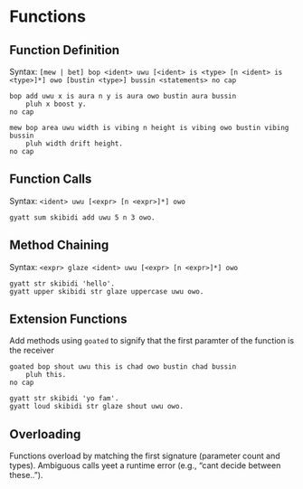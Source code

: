 # Functions

## Function Definition

Syntax: `[mew | bet] bop <ident> uwu [<ident> is <type> [n <ident> is <type>]*] owo [bustin <type>] bussin <statements> no cap`

```skullbrain
bop add uwu x is aura n y is aura owo bustin aura bussin
    pluh x boost y.
no cap

mew bop area uwu width is vibing n height is vibing owo bustin vibing bussin
    pluh width drift height.
no cap

```

## Function Calls

Syntax: `<ident> uwu [<expr> [n <expr>]*] owo`

```skullbrain
gyatt sum skibidi add uwu 5 n 3 owo.
```

## Method Chaining

Syntax: `<expr> glaze <ident> uwu [<expr> [n <expr>]*] owo`

```skullbrain
gyatt str skibidi 'hello'.
gyatt upper skibidi str glaze uppercase uwu owo.
```

## Extension Functions

Add methods using `goated` to signify that the first paramter of the function is the receiver
```skullbrain
goated bop shout uwu this is chad owo bustin chad bussin
    pluh this.  
no cap

gyatt str skibidi 'yo fam'.
gyatt loud skibidi str glaze shout uwu owo.
```

## Overloading

Functions overload by matching the first signature (parameter count and types). Ambiguous calls yeet a runtime error (e.g., “cant decide between these..”).
